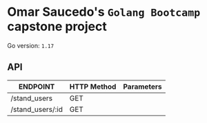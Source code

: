 # Omar Saucedo's `Golang Bootcamp` capstone project

Go version: `1.17`

## API

| ENDPOINT         | HTTP Method    | Parameters    |
|------------------|----------------|---------------|
| /stand_users     | GET            |               |
| /stand_users/:id | GET            |               |